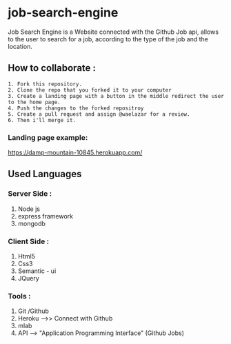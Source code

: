 # job-search-engine
Job Search Engine is a Website connected with the Github Job api, allows to the user to search for a job, according to the type of the job and the location.

## How to collaborate :
``` 
1. Fork this repository.
2. Clone the repo that you forked it to your computer
3. Create a landing page with a button in the middle redirect the user to the home page.
4. Push the changes to the forked repositroy
5. Create a pull request and assign @waelazar for a review.
6. Then i'll merge it.
```
### Landing page example:
https://damp-mountain-10845.herokuapp.com/
 
## Used Languages

### Server Side :
1. Node js
2. express framework
3. mongodb

### Client Side :
1. Html5
2. Css3
3. Semantic - ui
4. JQuery

### Tools :
1. Git /Github
2. Heroku -->> Connect with Github 
3. mlab
4. API --> "Application Programming Interface" (Github Jobs)
